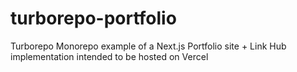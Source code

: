 # turborepo-portfolio
Turborepo Monorepo example of a Next.js Portfolio site + Link Hub implementation intended to be hosted on Vercel
